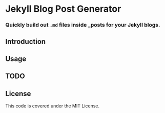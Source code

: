 # Jekyll Blog Post Generator
### Quickly build out `.md` files inside _posts for your Jekyll blogs.

## Introduction



## Usage



## TODO



## License

This code is covered under the MIT License. 